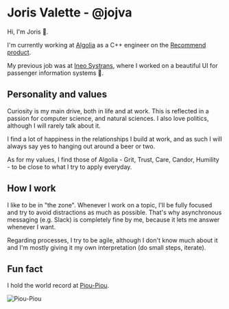 # Joris Valette - @jojva

Hi, I'm Joris 👋.

I'm currently working at [Algolia](https://www.algolia.com/) as a C++ engineer on the [Recommend product](https://www.algolia.com/products/recommendations/).

My previous job was at [Ineo Systrans](https://www.engie-ineo.fr/en/fichedd/engie-ineo-delegated-directions/ineo-systrans/), where I worked on a beautiful UI for passenger information systems 🚌.

## Personality and values

Curiosity is my main drive, both in life and at work. This is reflected in a passion for computer science, and natural sciences. I also love politics, although I will rarely talk about it.

I find a lot of happiness in the relationships I build at work, and as such I will always say yes to hanging out around a beer or two.

As for my values, I find those of Algolia - Grit, Trust, Care, Candor, Humility - to be close to what I try to apply everyday.

## How I work

I like to be in "the zone". Whenever I work on a topic, I'll be fully focused and try to avoid distractions as much as possible. That's why asynchronous messaging (e.g. Slack) is completely fine by me, because it lets me answer whenever I want.

Regarding processes, I try to be agile, although I don't know much about it and I'm mostly giving it my own interpretation (do small steps, iterate).

## Fun fact

I hold the world record at [Piou-Piou](http://www.kadokado.com/game/7/play).

![Piou-Piou](http://idata.over-blog.com/0/02/84/60/kadokado/pioupiou-le-jeu.gif)
